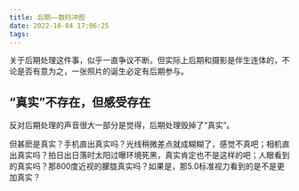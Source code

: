 ```yaml
---
title: 后期——数码冲图
date: 2022-10-04 17:06:25
tags:
---
```


关于后期处理这件事，似乎一直争议不断。但实际上后期和摄影是伴生连体的，不论是否有意为之，一张照片的诞生必定有后期参与。

<!--more-->

## “真实”不存在，但感受存在

反对后期处理的声音很大一部分是觉得，后期处理毁掉了“真实”。

但甚麽是真实？手机直出真实吗？光线稍微差点就成糊糊了，感觉不真吧；相机直出真实吗？拍日出日落时太阳过曝环境死黑，真实肯定也不是这样的吧；人眼看到的真实吗？那800度近视的朦胧真实吗？如果是，那5.0标准视力看到的是不是更加真实？
